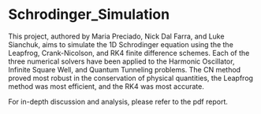 # Schrodinger_Simulation

This project, authored by Maria Preciado, Nick Dal Farra, and Luke Sianchuk, aims to simulate the 1D Schrodinger equation using the the Leapfrog, Crank-Nicolson, and RK4 finite difference schemes.
Each of the three numerical solvers have been applied to the Harmonic Oscillator, Infinite Square Well, and Quantum Tunneling problems.
The CN method proved most robust in the conservation of physical quantities, the Leapfrog method was most efficient, and the RK4 was most accurate.

For in-depth discussion and analysis, please refer to the pdf report.
